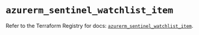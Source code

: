 # `azurerm_sentinel_watchlist_item`

Refer to the Terraform Registry for docs: [`azurerm_sentinel_watchlist_item`](https://registry.terraform.io/providers/hashicorp/azurerm/4.51.0/docs/resources/sentinel_watchlist_item).
